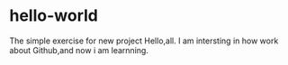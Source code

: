 # hello-world
The simple exercise for new project
Hello,all.
      I am intersting in how work about Github,and now i am learnning.
